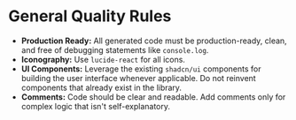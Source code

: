 # General Quality Rules

- **Production Ready:** All generated code must be production-ready, clean, and free of debugging statements like `console.log`.
- **Iconography:** Use `lucide-react` for all icons.
- **UI Components:** Leverage the existing `shadcn/ui` components for building the user interface whenever applicable. Do not reinvent components that already exist in the library.
- **Comments:** Code should be clear and readable. Add comments only for complex logic that isn't self-explanatory. 